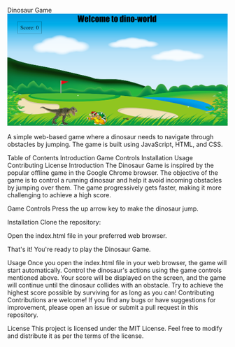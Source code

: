 
Dinosaur Game
![Alt Text](readme-img.png)


A simple web-based game where a dinosaur needs to navigate through obstacles by jumping. The game is built using JavaScript, HTML, and CSS.

Table of Contents
Introduction
Game Controls
Installation
Usage
Contributing
License
Introduction
The Dinosaur Game is inspired by the popular offline game in the Google Chrome browser. The objective of the game is to control a running dinosaur and help it avoid incoming obstacles by jumping over them. The game progressively gets faster, making it more challenging to achieve a high score.

Game Controls
Press the up arrow key to make the dinosaur jump.

Installation
Clone the repository:

Open the index.html file in your preferred web browser.

That's it! You're ready to play the Dinosaur Game.

Usage
Once you open the index.html file in your web browser, the game will start automatically.
Control the dinosaur's actions using the game controls mentioned above.
Your score will be displayed on the screen, and the game will continue until the dinosaur collides with an obstacle.
Try to achieve the highest score possible by surviving for as long as you can!
Contributing
Contributions are welcome! If you find any bugs or have suggestions for improvement, please open an issue or submit a pull request in this repository.

License
This project is licensed under the MIT License. Feel free to modify and distribute it as per the terms of the license.
